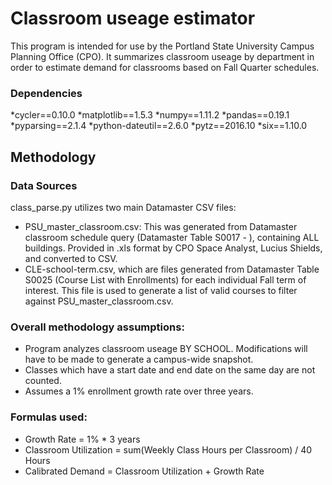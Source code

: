 # Classroom useage estimator

This program is intended for use by the Portland State University Campus Planning Office (CPO).  It summarizes classroom useage by department in order to estimate demand for classrooms based on Fall Quarter schedules. 

### Dependencies

*cycler==0.10.0
*matplotlib==1.5.3
*numpy==1.11.2
*pandas==0.19.1
*pyparsing==2.1.4
*python-dateutil==2.6.0
*pytz==2016.10
*six==1.10.0

## Methodology

### Data Sources

class_parse.py utilizes two main Datamaster CSV files:
* PSU_master_classroom.csv: This was generated from Datamaster classroom schedule query (Datamaster Table S0017 - ), containing ALL buildings. Provided in .xls format by CPO Space Analyst, Lucius Shields, and converted to CSV.
* CLE-school-term.csv, which are files generated from Datamaster Table S0025 (Course List with Enrollments) for each individual Fall term of interest. This file is used to generate a list of valid courses to filter against PSU_master_classroom.csv.

### Overall methodology assumptions:

* Program analyzes classroom useage BY SCHOOL. Modifications will have to be made to generate a campus-wide snapshot.
* Classes which have a start date and end date on the same day are not counted.
* Assumes a 1% enrollment growth rate over three years.

### Formulas used:
* Growth Rate = 1% * 3 years
* Classroom Utilization = sum(Weekly Class Hours per Classroom) / 40 Hours
* Calibrated Demand = Classroom Utilization + Growth Rate